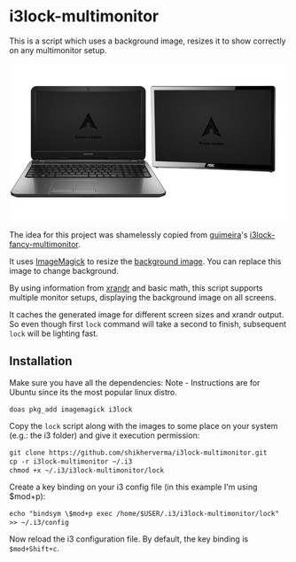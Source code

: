 # i3lock-multimonitor
This is a script which uses a background image, resizes it to show correctly on any multimonitor setup.

![i3lock-multimonitor-demo](./i3lock-multimonitor-demo.png "i3lock-multimonitor-demo.png")

The idea for this project was shamelessly copied from [guimeira](https://github.com/guimeira)'s [i3lock-fancy-multimonitor](https://github.com/guimeira/i3lock-fancy-multimonitor).

It uses [ImageMagick](http://www.imagemagick.org/) to resize the [background image](./img/background.png). You can replace this image to change background.

By using information from [xrandr](http://www.x.org/wiki/Projects/XRandR/) and basic math, this script supports multiple monitor setups, displaying the background image on all screens.

It caches the generated image for different screen sizes and xrandr output. So even though first `lock` command will take a second to finish, subsequent `lock` will be lighting fast.

## Installation
Make sure you have all the dependencies:
Note - Instructions are for Ubuntu since its the most popular linux distro.
```
doas pkg_add imagemagick i3lock
```
Copy the `lock` script along with the images to some place on your system (e.g.: the i3 folder) and give it execution permission:
```
git clone https://github.com/shikherverma/i3lock-multimonitor.git
cp -r i3lock-multimonitor ~/.i3
chmod +x ~/.i3/i3lock-multimonitor/lock
```
Create a key binding on your i3 config file (in this example I'm using $mod+p):
```
echo "bindsym \$mod+p exec /home/$USER/.i3/i3lock-multimonitor/lock" >> ~/.i3/config
```
Now reload the i3 configuration file. By default, the key binding is `$mod+Shift+c`.
